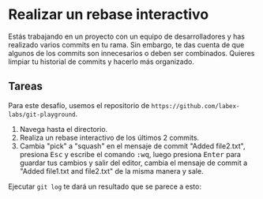 # Realizar un rebase interactivo

Estás trabajando en un proyecto con un equipo de desarrolladores y has realizado varios commits en tu rama. Sin embargo, te das cuenta de que algunos de los commits son innecesarios o deben ser combinados. Quieres limpiar tu historial de commits y hacerlo más organizado.

## Tareas

Para este desafío, usemos el repositorio de `https://github.com/labex-labs/git-playground`.

1. Navega hasta el directorio.
2. Realiza un rebase interactivo de los últimos 2 commits.
3. Cambia "pick" a "squash" en el mensaje de commit "Added file2.txt", presiona <kbd>Esc</kbd> y escribe el comando <kbd>:wq</kbd>, luego presiona <kbd>Enter</kbd> para guardar tus cambios y salir del editor, cambia el mensaje de commit a "Added file1.txt and file2.txt" de la misma manera y sale.

Ejecutar `git log` te dará un resultado que se parece a esto:

```shell

```
